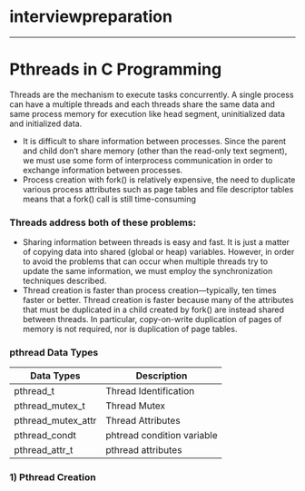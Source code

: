 # interviewpreparation

---------------------------------------------------
# Pthreads in C Programming #
Threads are the mechanism to execute tasks concurrently. A single process can have a multiple threads
and each threads share the same data and same process memory for execution like head segment, uninitialized data and
initialized data.
* It is difficult to share information between processes. Since the parent and
child don’t share memory (other than the read-only text segment), we must use
some form of interprocess communication in order to exchange information
between processes.
* Process creation with fork() is relatively expensive, the need to duplicate various process
attributes such as page tables and file descriptor tables means that a fork() call is
still time-consuming

### Threads address both of these problems:
*   Sharing information between threads is easy and fast. It is just a matter of copying
    data into shared (global or heap) variables. However, in order to avoid the
    problems that can occur when multiple threads try to update the same information, 
    we must employ the synchronization techniques described.
*   Thread creation is faster than process creation—typically, ten times faster or better. 
    Thread creation is faster because many of the attributes that must be duplicated in a child created by fork() are instead shared between threads. In particular, copy-on-write duplication of pages of memory is not required, nor is duplication of page tables.

### pthread Data Types
| Data Types | Description |
-------------|-------------
pthread_t    | Thread Identification
pthread_mutex_t| Thread Mutex
pthread_mutex_attr| Thread Attributes
pthread_condt | phtread condition variable
pthread_attr_t | pthread attributes 

### 1) Pthread Creation


